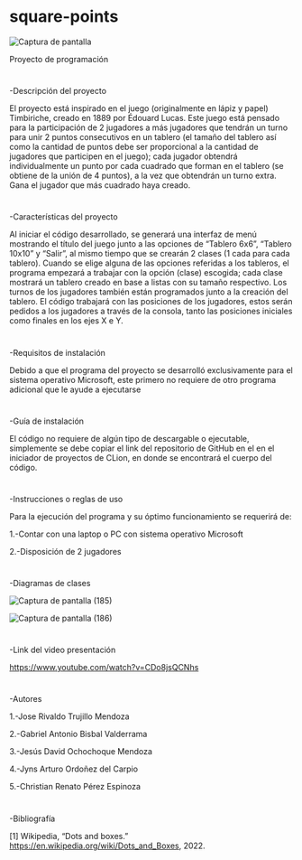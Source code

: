 # square-points

![Captura de pantalla ](https://user-images.githubusercontent.com/116230002/203470296-a81d134d-ba7d-4c6f-a896-4dd837ee9be4.png)

Proyecto de programación

#

-Descripción del proyecto

El proyecto está inspirado en el juego (originalmente en lápiz y papel) Timbiriche, creado en 1889 por Édouard Lucas. Este juego está pensado para la participación de 2 jugadores a más jugadores que tendrán un turno para unir 2 puntos consecutivos en un tablero (el tamaño del tablero así como la cantidad de puntos debe ser proporcional a la cantidad de jugadores que participen en el juego); cada jugador obtendrá individualmente un punto por cada cuadrado que forman en el tablero (se obtiene de la unión de 4 puntos), a la vez que obtendrán un turno extra. Gana el jugador que más cuadrado haya creado.

#

-Características del proyecto

Al iniciar el código desarrollado, se generará una interfaz de menú mostrando el título del juego junto a las opciones de “Tablero 6x6”, “Tablero 10x10” y “Salir”, al mismo tiempo que se crearán 2 clases (1 cada para cada tablero). Cuando se elige alguna de las opciones referidas a los tableros, el programa empezará a trabajar con la opción (clase) escogida; cada clase mostrará un tablero creado en base a listas con su tamaño respectivo. Los turnos de los jugadores también están programados junto a la creación del tablero. El código trabajará con las posiciones de los jugadores, estos serán pedidos a los jugadores a través de la consola, tanto las posiciones iniciales como finales en los ejes X e Y.
 

#

-Requisitos de instalación

Debido a que el programa del proyecto se desarrolló exclusivamente para el sistema operativo Microsoft, este primero no requiere de otro programa adicional que le ayude a ejecutarse


#

-Guía de instalación

El código no requiere de algún tipo de descargable o ejecutable, simplemente se debe copiar el link del repositorio de GitHub en el en el iniciador de proyectos de CLion, en donde se encontrará el cuerpo del código.

#

-Instrucciones o reglas de uso

Para la ejecución del programa y su óptimo funcionamiento se requerirá de:

  1.-Contar con una laptop o PC con sistema operativo Microsoft
  
  2.-Disposición de 2 jugadores


#

-Diagramas de clases

![Captura de pantalla (185)](https://user-images.githubusercontent.com/116230002/203472878-d20bd514-591a-4d52-9eba-080fcdcda1ea.png)


![Captura de pantalla (186)](https://user-images.githubusercontent.com/116230002/203472904-71d8980d-4196-4dd9-95a6-2614fdcb51e1.png)


#

-Link del video presentación

https://www.youtube.com/watch?v=CDo8jsQCNhs

#


-Autores

1.-Jose Rivaldo Trujillo Mendoza

2.-Gabriel Antonio Bisbal Valderrama

3.-Jesús David Ochochoque Mendoza

4.-Jyns Arturo Ordoñez del Carpio

5.-Christian Renato Pérez Espinoza


#


-Bibliografía

[1] Wikipedia, “Dots and boxes.” https://en.wikipedia.org/wiki/Dots_and_Boxes, 2022.



